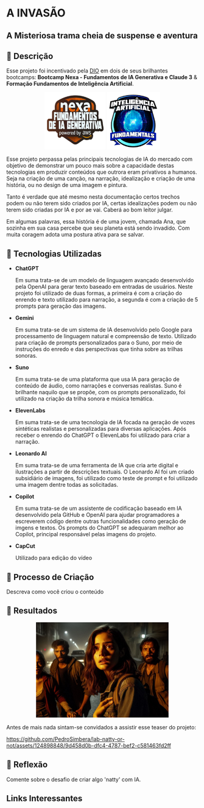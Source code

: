 # A INVASÃO 

## A Misteriosa trama cheia de suspense e aventura
 
## 📒 Descrição
Esse projeto foi incentivado pela [DIO](www.dio.me) em dois de seus brilhantes bootcamps: **Bootcamp Nexa - Fundamentos de IA Generativa e Claude 3** & **Formação Fundamentos de Inteligência Artificial**.

<p align="center">
 <img src="assets/img/bootcamp_IA_nexa_AWS.png" alt="AWS Nexa IA" style="height:150px">  <img src="assets/img/bootcamp_IA_fundamentos.png" alt="Fundamentos IA" style="height:150px"> 
</p>
Esse projeto perpassa pelas principais tecnologias de IA do mercado com objetivo de demonstrar um pouco mais sobre a capacidade destas tecnologias em produzir conteúdos que outrora eram privativos a humanos. Seja na criação de uma canção, na narração, idealização e criação de uma história, ou no design de uma imagem e pintura.

Tanto é verdade que até mesmo nesta documentação certos trechos podem ou não terem sido criados por IA, certas idealizações podem ou não terem sido criadas por IA e por ae vai. Caberá ao bom leitor julgar.

Em algumas palavras, essa história é de uma jovem, chamada Ana, que sozinha em sua casa percebe que seu planeta está sendo invadido. Com muita coragem adota uma postura ativa para se salvar.


## 🤖 Tecnologias Utilizadas
<ul>
   <li><strong>ChatGPT</strong>
     <p>
      Em suma trata-se de um modelo de linguagem avançado desenvolvido pela OpenAI para gerar texto baseado em entradas de usuários.
      Neste projeto foi utilizado de duas formas, a primeira é com a criação do enrendo e texto utilizado para narração, a segunda é com a criação de 5 prompts para geração das imagens.
     </p>
   </li>
   <li><strong>Gemini</strong>
     <p>
      Em suma trata-se de um sistema de IA desenvolvido pelo Google para processamento de linguagem natural e compreensão de texto.
      Utilizado para criação de prompts personalizados para o Suno, por meio de instruções do enredo e das perspectivas que tinha sobre as trilhas sonoras.
     </p>
   </li>
   <li><strong>Suno</strong>
     <p>
      Em suma trata-se de uma plataforma que usa IA para geração de conteúdo de áudio, como narrações e conversas realistas.
      Suno é brilhante naquilo que se propõe, com os prompts personalizado, foi utilizado na criação da trilha sonora e música temática.
     </p>
   </li>
   <li><strong>ElevenLabs</strong>
     <p>
      Em suma trata-se de uma tecnologia de IA focada na geração de vozes sintéticas realistas e personalizadas para diversas aplicações.
      Após receber o enrendo do ChatGPT o ElevenLabs foi utilizado para criar a narração.
     </p>
   </li>
   <li><strong>Leonardo AI</strong>
     <p> 
      Em suma trata-se de uma ferramenta de IA que cria arte digital e ilustrações a partir de descrições textuais.
      O Leonardo AI foi um criado subsidiário de imagens, foi utilizado como teste de prompt e foi utilizado uma imagem dentre todas as solicitadas.
     </p>
   </li>
   <li><strong>Copilot</strong>
     <p>
      Em suma trata-se de um assistente de codificação baseado em IA desenvolvido pela GitHub e OpenAI para ajudar programadores a escreverem código dentre outras funcionalidades como geração de imgens e textos.
      Os prompts do ChatGPT se adequaram melhor ao Copilot, principal responsável pelas imagens do projeto.
     </p>
   </li>
  <li><strong>CapCut</strong>
     <p>Utilizado para edição do vídeo</p>
</ul>

## 🧐 Processo de Criação
Descreva como você criou o conteúdo

## 🚀 Resultados

<p align="center">
<img src="assets/img/sobreviventes.jpeg" alt="Imagem dos sobreviventes" style="height:250px">
</p>

Antes de mais nada sintam-se convidados a assistir esse teaser do projeto:


https://github.com/PedroSimbera/lab-natty-or-not/assets/124898848/9d458d0b-dfc4-4787-bef2-c581463fd2ff


## 💭 Reflexão
Comente sobre o desafio de criar algo 'natty' com IA.

## Links Interessantes
